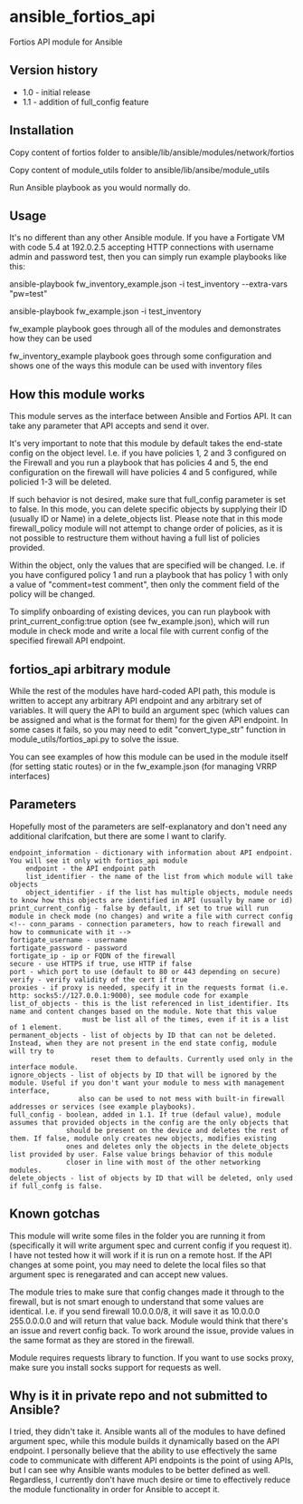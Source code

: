 # ansible_fortios_api
Fortios API module for Ansible

## Version history

- 1.0 - initial release
- 1.1 - addition of full_config feature

## Installation
Copy content of fortios folder to ansible/lib/ansible/modules/network/fortios

Copy content of module_utils folder to ansible/lib/ansibe/module_utils

Run Ansible playbook as you would normally do.


## Usage
It's no different than any other Ansible module. If you have a Fortigate VM with code 5.4 at 192.0.2.5 accepting HTTP connections
with username admin and password test, then you can simply run example playbooks like this:

ansible-playbook fw_inventory_example.json -i test_inventory --extra-vars "pw=test"

ansible-playbook fw_example.json -i test_inventory

fw_example playbook goes through all of the modules and demonstrates how they can be used

fw_inventory_example playbook goes through some configuration and shows one of the ways this module can be used with inventory files


## How this module works
This module serves as the interface between Ansible and Fortios API. It can take any parameter that API accepts and send it over.

It's very important to note that this module by default takes the end-state config on the object level. I.e. if you have policies 1,
2 and 3 configured on the Firewall and you run a playbook that has policies 4 and 5, the end configuration on the firewall will have
policies 4 and 5 configured, while policied 1-3 will be deleted.

If such behavior is not desired, make sure that full_config parameter is set to false. In this mode, you can delete specific objects
by supplying their ID (usually ID or Name) in a delete_objects list. Please note that in this mode firewall_policy module will not
attempt to change order of policies, as it is not possible to restructure them without having a full list of policies provided.

Within the object, only the values that are specified will be changed. I.e. if you have configured policy 1 and run a playbook
that has policy 1 with only a value of "comment=test comment", then only the comment field of the policy will be changed.

To simplify onboarding of existing devices, you can run playbook with print_current_config:true option (see fw_example.json),
which will run module in check mode and write a local file with current config of the specified firewall API endpoint.


## fortios_api arbitrary module
While the rest of the modules have hard-coded API path, this module is written to accept any arbitrary API endpoint and any arbitrary
set of variables. It will query the API to build an argument spec (which values can be assigned and what is the format for them) for
the given API endpoint. In some cases it fails, so you may need to edit "convert_type_str" function in module_utils/fortios_api.py
to solve the issue.

You can see examples of how this module can be used in the module itself (for setting static routes) or in the fw_example.json
(for managing VRRP interfaces)


## Parameters
Hopefully most of the parameters are self-explanatory and don't need any additional clarifcation, but there are some I want to clarify.
```
endpoint_information - dictionary with information about API endpoint. You will see it only with fortios_api module
    endpoint - the API endpoint path
    list_identifier - the name of the list from which module will take objects
    object_identifier - if the list has multiple objects, module needs to know how this objects are identified in API (usually by name or id)
print_current_config - false by default, if set to true will run module in check mode (no changes) and write a file with currect config
<!-- conn_params - connection parameters, how to reach firewall and how to communicate with it -->
fortigate_username - username
fortigate_password - password
fortigate_ip - ip or FQDN of the firewall
secure - use HTTPS if true, use HTTP if false
port - which port to use (default to 80 or 443 depending on secure)
verify - verify validity of the cert if true
proxies - if proxy is needed, specify it in the requests format (i.e. http: socks5://127.0.0.1:9000), see module code for example
list_of_objects - this is the list referenced in list_identifier. Its name and content changes based on the module. Note that this value
                  must be list all of the times, even if it is a list of 1 element.
permanent_objects - list of objects by ID that can not be deleted. Instead, when they are not present in the end state config, module will try to
                    reset them to defaults. Currently used only in the interface module.
ignore_objects - list of objects by ID that will be ignored by the module. Useful if you don't want your module to mess with management interface,
                 also can be used to not mess with built-in firewall addresses or services (see example playbooks).
full_config - boolean, added in 1.1. If true (defaul value), module assumes that provided objects in the config are the only objects that
              should be present on the device and deletes the rest of them. If false, module only creates new objects, modifies existing
              ones and deletes only the objects in the delete_objects list provided by user. False value brings behavior of this module
              closer in line with most of the other networking modules.
delete_objects - list of objects by ID that will be deleted, only used if full_confg is false.
```

## Known gotchas
This module will write some files in the folder you are running it from (specifically it will write argument spec and current config if
you request it). I have not tested how it will work if it is run on a remote host. If the API changes at some point, you may need to
delete the local files so that argument spec is renegarated and can accept new values.

The module tries to make sure that config changes made it through to the firewall, but is not smart enough to understand that some
values are identical. I.e. if you send firewall 10.0.0.0/8, it will save it as 10.0.0.0 255.0.0.0.0 and will return that value back.
Module would think that there's an issue and revert config back. To work around the issue, provide values in the same format as they
are stored in the firewall.

Module requires requests library to function. If you want to use socks proxy, make sure you install socks support for requests as well.

## Why is it in private repo and not submitted to Ansible?
I tried, they didn't take it. Ansible wants all of the modules to have defined argument spec, while this module builds it dynamically
based on the API endpoint. I personally believe that the ability to use effectively the same code to communicate with different API endpoints
is the point of using APIs, but I can see why Ansible wants modules to be better defined as well.
Regardless, I currently don't have much desire or time to effectively reduce the module functionality in order for Ansible to accept it.